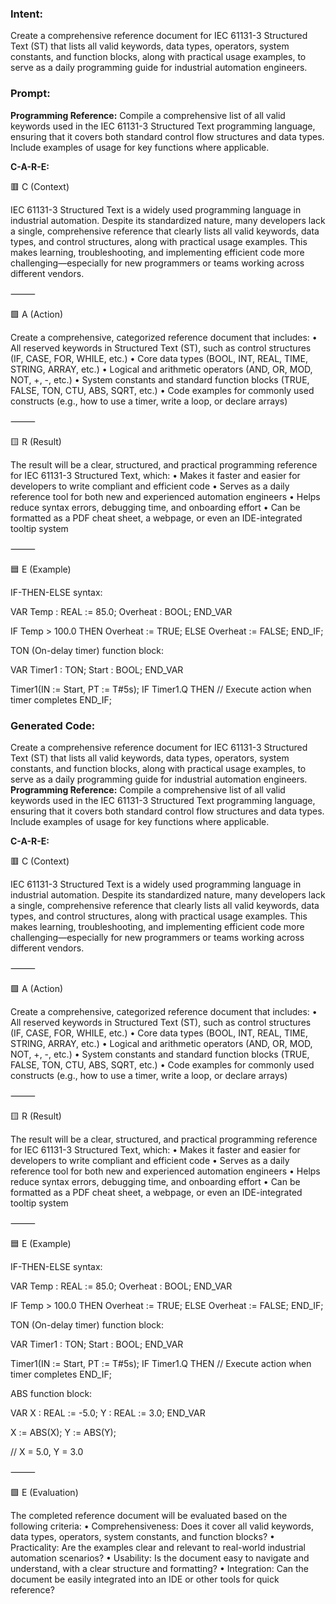 ### Intent:
Create a comprehensive reference document for IEC 61131-3 Structured Text (ST) that lists all valid keywords, data types, operators, system constants, and function blocks, along with practical usage examples, to serve as a daily programming guide for industrial automation engineers.

### Prompt:
**Programming Reference:**
Compile a comprehensive list of all valid keywords used in the IEC 61131-3 Structured Text programming language, ensuring that it covers both standard control flow structures and data types. Include examples of usage for key functions where applicable.

**C-A-R-E:**

🟥 C (Context)

IEC 61131-3 Structured Text is a widely used programming language in industrial automation. Despite its standardized nature, many developers lack a single, comprehensive reference that clearly lists all valid keywords, data types, and control structures, along with practical usage examples. This makes learning, troubleshooting, and implementing efficient code more challenging—especially for new programmers or teams working across different vendors.

⸻

🟩 A (Action)

Create a comprehensive, categorized reference document that includes:
	•	All reserved keywords in Structured Text (ST), such as control structures (IF, CASE, FOR, WHILE, etc.)
	•	Core data types (BOOL, INT, REAL, TIME, STRING, ARRAY, etc.)
	•	Logical and arithmetic operators (AND, OR, MOD, NOT, +, -, etc.)
	•	System constants and standard function blocks (TRUE, FALSE, TON, CTU, ABS, SQRT, etc.)
	•	Code examples for commonly used constructs (e.g., how to use a timer, write a loop, or declare arrays)

⸻

🟨 R (Result)

The result will be a clear, structured, and practical programming reference for IEC 61131-3 Structured Text, which:
	•	Makes it faster and easier for developers to write compliant and efficient code
	•	Serves as a daily reference tool for both new and experienced automation engineers
	•	Helps reduce syntax errors, debugging time, and onboarding effort
	•	Can be formatted as a PDF cheat sheet, a webpage, or even an IDE-integrated tooltip system

⸻

🟦 E (Example)

IF-THEN-ELSE syntax:

VAR
  Temp : REAL := 85.0;
  Overheat : BOOL;
END_VAR

IF Temp > 100.0 THEN
  Overheat := TRUE;
ELSE
  Overheat := FALSE;
END_IF;

TON (On-delay timer) function block:

VAR
  Timer1 : TON;
  Start  : BOOL;
END_VAR

Timer1(IN := Start, PT := T#5s);
IF Timer1.Q THEN
  // Execute action when timer completes
END_IF;

### Generated Code:
Create a comprehensive reference document for IEC 61131-3 Structured Text (ST) that lists all valid keywords, data types, operators, system constants, and function blocks, along with practical usage examples, to serve as a daily programming guide for industrial automation engineers.
**Programming Reference:**
Compile a comprehensive list of all valid keywords used in the IEC 61131-3 Structured Text programming language, ensuring that it covers both standard control flow structures and data types. Include examples of usage for key functions where applicable.

**C-A-R-E:**

🟥 C (Context)

IEC 61131-3 Structured Text is a widely used programming language in industrial automation. Despite its standardized nature, many developers lack a single, comprehensive reference that clearly lists all valid keywords, data types, and control structures, along with practical usage examples. This makes learning, troubleshooting, and implementing efficient code more challenging—especially for new programmers or teams working across different vendors.

⸻

🟩 A (Action)

Create a comprehensive, categorized reference document that includes:
	•	All reserved keywords in Structured Text (ST), such as control structures (IF, CASE, FOR, WHILE, etc.)
	•	Core data types (BOOL, INT, REAL, TIME, STRING, ARRAY, etc.)
	•	Logical and arithmetic operators (AND, OR, MOD, NOT, +, -, etc.)
	•	System constants and standard function blocks (TRUE, FALSE, TON, CTU, ABS, SQRT, etc.)
	•	Code examples for commonly used constructs (e.g., how to use a timer, write a loop, or declare arrays)

⸻

🟨 R (Result)

The result will be a clear, structured, and practical programming reference for IEC 61131-3 Structured Text, which:
	•	Makes it faster and easier for developers to write compliant and efficient code
	•	Serves as a daily reference tool for both new and experienced automation engineers
	•	Helps reduce syntax errors, debugging time, and onboarding effort
	•	Can be formatted as a PDF cheat sheet, a webpage, or even an IDE-integrated tooltip system

⸻

🟦 E (Example)

IF-THEN-ELSE syntax:

VAR
  Temp : REAL := 85.0;
  Overheat : BOOL;
END_VAR

IF Temp > 100.0 THEN
  Overheat := TRUE;
ELSE
  Overheat := FALSE;
END_IF;

TON (On-delay timer) function block:

VAR
  Timer1 : TON;
  Start  : BOOL;
END_VAR

Timer1(IN := Start, PT := T#5s);
IF Timer1.Q THEN
  // Execute action when timer completes
END_IF;

ABS function block:

VAR
  X : REAL := -5.0;
  Y : REAL := 3.0;
END_VAR

X := ABS(X);
Y := ABS(Y);

// X = 5.0, Y = 3.0

⸻

🟩 E (Evaluation)

The completed reference document will be evaluated based on the following criteria:
	•	Comprehensiveness: Does it cover all valid keywords, data types, operators, system constants, and function blocks?
	•	Practicality: Are the examples clear and relevant to real-world industrial automation scenarios?
	•	Usability: Is the document easy to navigate and understand, with a clear structure and formatting?
	•	Integration: Can the document be easily integrated into an IDE or other tools for quick reference?
